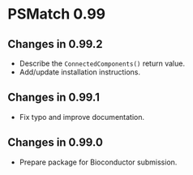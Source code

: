 # PSMatch 0.99

## Changes in 0.99.2

- Describe the `ConnectedComponents()` return value.
- Add/update installation instructions.

## Changes in 0.99.1

- Fix typo and improve documentation.

## Changes in 0.99.0

- Prepare package for Bioconductor submission.
